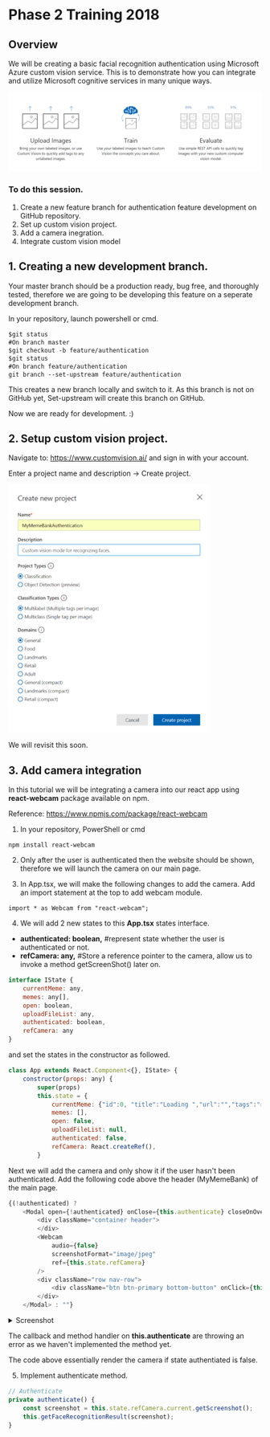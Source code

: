 # Phase 2 Training 2018

## Overview

We will be creating a basic facial recognition authentication using Microsoft Azure custom vision service. This is to demonstrate how you can integrate and utilize Microsoft cognitive services in many unique ways.

![customVisionModelChart](images/customVisionModelChart.PNG)

### To do this session.
1. Create a new feature branch for authentication feature development on GitHub repository.
2. Set up custom vision project.
3. Add a camera inegration.
4. Integrate custom vision model 


## 1. Creating a new development branch.
Your master branch should be a production ready, bug free, and thoroughly tested, therefore we are going to be developing this feature on a seperate development branch.

In your repository, launch powershell or cmd.

```
$git status
#On branch master
$git checkout -b feature/authentication
$git status
#On branch feature/authentication
git branch --set-upstream feature/authentication
```
This creates a new branch locally and switch to it. As this branch is not on GitHub yet, Set-upstream will create this branch on GitHub.

Now we are ready for development. :)

## 2. Setup custom vision project.

Navigate to: https://www.customvision.ai/ and sign in with your account.

Enter a project name and description -> Create project.

<img src="images/2.1.png"  width="400"/>

We will revisit this soon.

## 3. Add camera integration
In this tutorial we will be integrating a camera into our react app using **react-webcam** package available on npm.

Reference: https://www.npmjs.com/package/react-webcam

1. In your repository, PowerShell or cmd

```
npm install react-webcam
```

2. Only after the user is authenticated then the website should be shown, therefore we will launch the camera on our main page. 

3. In App.tsx, we will make the following changes to add the camera. Add an import statement at the top to add webcam module.

```
import * as Webcam from "react-webcam";
```

4. We will add 2 new states to this **App.tsx** states interface. 
- **authenticated: boolean,**   #represent state whether the user is authenticated or not.
- **refCamera: any,**           #Store a reference pointer to the camera, allow us to invoke a method getScreenShot() later on.

```javascript
interface IState {
	currentMeme: any,
	memes: any[],
	open: boolean,
	uploadFileList: any,
	authenticated: boolean,
	refCamera: any
}
```
and set the states in the constructor as followed.

```javascript
class App extends React.Component<{}, IState> {
	constructor(props: any) {
        super(props)
        this.state = {
			currentMeme: {"id":0, "title":"Loading ","url":"","tags":"⚆ _ ⚆","uploaded":"","width":"0","height":"0"},
			memes: [],
			open: false,
			uploadFileList: null,
			authenticated: false,
			refCamera: React.createRef(),
		}     
```

Next we will add the camera and only show it if the user hasn't been authenticated. Add the following code above the header (MyMemeBank) of the main page.

```javascript
{(!authenticated) ?
	<Modal open={!authenticated} onClose={this.authenticate} closeOnOverlayClick={false} showCloseIcon={false} center={true}>
		<div className="container header">
		</div>
		<Webcam
			audio={false}
			screenshotFormat="image/jpeg"
			ref={this.state.refCamera}
		/>
		<div className="row nav-row">
			<div className="btn btn-primary bottom-button" onClick={this.authenticate}>Login</div>
		</div>
	</Modal> : ""}
```

<details><summary>Screenshot</summary>
<p>
<img src="images/3.1.PNG"/>
</p>
</details>

The callback and method handler on **this.authenticate** are throwing an error as we haven't implemented the method yet. 

The code above essentially render the camera if state authentiated is false. 

5. Implement authenticate method.
```javascript
// Authenticate
private authenticate() { 
	const screenshot = this.state.refCamera.current.getScreenshot();
	this.getFaceRecognitionResult(screenshot);
}
```
